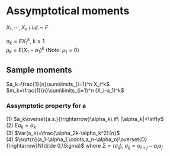 # Assymptotical moments
  
$X_1,\cdots,X_n\ i.i.d.\sim\ F$  
  
$\alpha_k=EX_1^k,\ k\ge 1$  
$\mu_k=E(X_1-\alpha_1)^k$ (Note: $\mu_1=0$)  
  
## Sample moments
  
$a_k=\frac{1}{n}\sum\limits_{i=1}^n X_i^k$  
$m_k=\frac{1}{n}\sum\limits_{i=1}^n (X_i-a_1)^k$  
  
### Assymptotic property for a
  
(1) $a_k\overset{a.s.}{\rightarrow}\alpha_k\ if\ |\alpha_k|<\infty$  
(2) $Ea_k=\alpha_k$  
(3) $Var(a_k)=\frac{\alpha_2k-\alpha_k^2}{n}$  
(4) $\sqrt{n}(a_1-\alpha_1,\cdots,a_n-\alpha_n)\overset{D}{\rightarrow}N(\tilde 0,\Sigma)$ where $\Sigma=(\sigma_{ij}),\ \sigma_{ij}=\alpha_{i+j}-\alpha_i\alpha_j$
